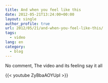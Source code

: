 ```yaml
---
title: And when you feel like this
date: 2012-05-21T13:24:00+00:00
layout: single
author_profile: true
url: 2012/05/21/and-when-you-feel-like-this/
tags:
  - video
lang: en
category: 
  - blog
---
```

No comment, The video and its feeling say it all

{{< youtube ZyBbaAOYUpI >}}

